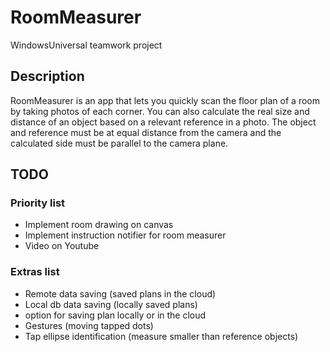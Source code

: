 # RoomMeasurer
WindowsUniversal teamwork project

## Description

RoomMeasurer is an app that lets you quickly scan the floor plan of a room by taking photos of each corner. You can also calculate the real size and distance of an object based on a relevant reference in a photo. The object and reference must be at equal distance from the camera and the calculated side must be parallel to the camera plane.

## TODO

### Priority list
- Implement room drawing on canvas
- Implement instruction notifier for room measurer
- Video on Youtube

### Extras list
- Remote data saving (saved plans in the cloud)
- Local db data saving (locally saved plans)
- option for saving plan locally or in the cloud
- Gestures (moving tapped dots)
- Tap ellipse identification (measure smaller than reference objects)